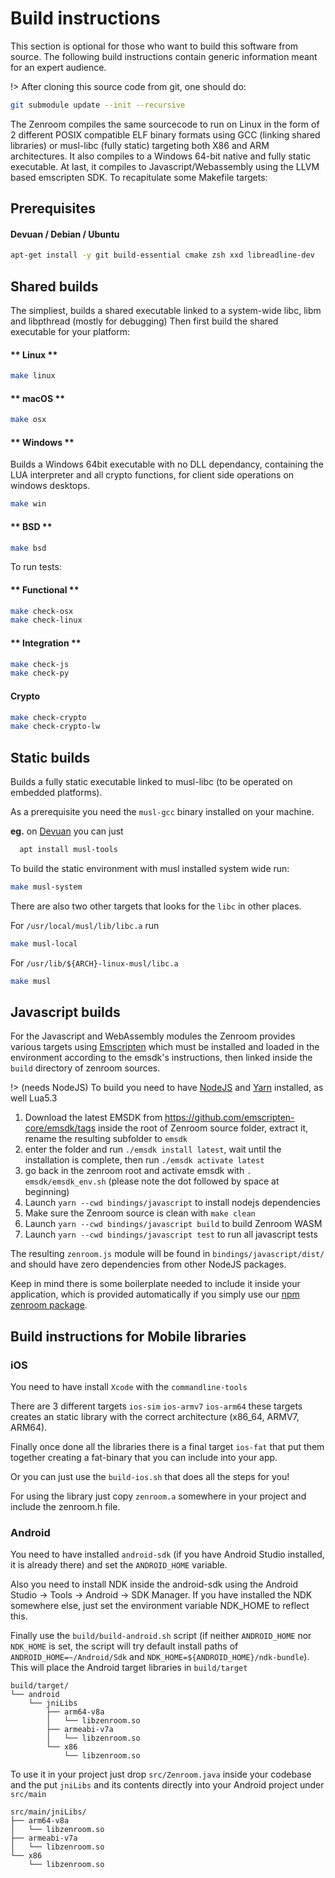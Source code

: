 # Build instructions

This section is optional for those who want to build this software from source. The following build instructions contain generic information meant for an expert audience.

!> After cloning this source code from git, one should do:
```bash
git submodule update --init --recursive
```

The Zenroom compiles the same sourcecode to run on Linux in the form of 2 different POSIX compatible ELF binary formats using GCC (linking shared libraries) or musl-libc (fully static) targeting both X86 and ARM architectures.
It also compiles to a Windows 64-bit native and fully static executable. At last, it compiles to Javascript/Webassembly using the LLVM based emscripten SDK. To recapitulate some Makefile targets:

## Prerequisites

<!-- tabs:start -->
#### **Devuan / Debian / Ubuntu**
```bash
apt-get install -y git build-essential cmake zsh xxd libreadline-dev
```
<!-- tabs:end -->

## Shared builds
The simpliest, builds a shared executable linked to a system-wide libc, libm and libpthread (mostly for debugging)
Then first build the shared executable for your platform:

<!-- tabs:start -->

#### ** Linux **

```bash
make linux
```

#### ** macOS **

```bash
make osx
```

#### ** Windows **

Builds a Windows 64bit executable with no DLL dependancy, containing
the LUA interpreter and all crypto functions, for client side
operations on windows desktops.

```bash
make win
```

#### ** BSD **
```bash
make bsd
```

<!-- tabs:end -->


To run tests:

<!-- tabs:start -->

#### ** Functional **

```bash
make check-osx
make check-linux
```

#### ** Integration **

```bash
make check-js
make check-py
```

#### **Crypto**
```bash
make check-crypto
make check-crypto-lw
```

<!-- tabs:end -->

## Static builds
Builds a fully static executable linked to musl-libc (to be operated on embedded platforms).

As a prerequisite you need the `musl-gcc` binary installed on your machine.

**eg.** on [Devuan](https://devuan.org) you can just
```bash
  apt install musl-tools
```

To build the static environment with musl installed system wide run:

```bash
make musl-system
```

There are also two other targets that looks for the `libc` in other places.

For `/usr/local/musl/lib/libc.a` run
```bash
make musl-local
```

For `/usr/lib/${ARCH}-linux-musl/libc.a`
```bash
make musl
```

## Javascript builds

For the Javascript and WebAssembly modules the Zenroom provides various targets using [Emscripten](https://emscripten.org/) which must be installed and loaded in the environment according to the emsdk's instructions, then linked inside the `build` directory of zenroom sources.

!> (needs NodeJS) To build you need to have [NodeJS](https://nodejs.org) and [Yarn](https://yarnpkg.com/) installed, as well Lua5.3

1. Download the latest EMSDK from https://github.com/emscripten-core/emsdk/tags inside the root of Zenroom source folder, extract it, rename the resulting subfolder to `emsdk`
2. enter the folder and run `./emsdk install latest`, wait until the installation is complete, then run `./emsdk activate latest`
3. go back in the zenroom root and activate emsdk with `. emsdk/emsdk_env.sh` (please note the dot followed by space at beginning)
4. Launch `yarn --cwd bindings/javascript` to install nodejs dependencies
5. Make sure the Zenroom source is clean with `make clean`
5. Launch `yarn --cwd bindings/javascript build` to build Zenroom WASM
6. Launch `yarn --cwd bindings/javascript test` to run all javascript tests

The resulting `zenroom.js` module will be found in `bindings/javascript/dist/` and should have zero dependencies from other NodeJS packages.

Keep in mind there is some boilerplate needed to include it inside your application, which is provided automatically if you simply use our [npm zenroom package](https://www.npmjs.com/package/zenroom).

## Build instructions for Mobile libraries

### iOS

You need to have install `Xcode` with the `commandline-tools`

There are 3 different targets `ios-sim` `ios-armv7` `ios-arm64` these targets creates an static library with the correct architecture (x86_64, ARMV7, ARM64).

Finally once done all the libraries there is a final target `ios-fat` that put them together creating a fat-binary that you can include into your app. 

Or you can just use the `build-ios.sh` that does all the steps for you!

For using the library just copy `zenroom.a` somewhere in your project and include the zenroom.h file.

### Android

You need to have installed `android-sdk` (if you have Android Studio installed, it is already there) and set the `ANDROID_HOME` variable.

Also you need to install NDK inside the android-sdk using the Android Studio -> Tools -> Android -> SDK Manager. If you have installed the NDK somewhere else, just set the environment variable NDK_HOME to reflect this.

Finally use the `build/build-android.sh` script (if neither `ANDROID_HOME` nor `NDK_HOME` is set, the script will try default install paths of `ANDROID_HOME=~/Android/Sdk` and `NDK_HOME=${ANDROID_HOME}/ndk-bundle`). This will place the Android target libraries in `build/target`

```
build/target/
└── android
    └── jniLibs
        ├── arm64-v8a
        │   └── libzenroom.so
        ├── armeabi-v7a
        │   └── libzenroom.so
        └── x86
            └── libzenroom.so
```

To use it in your project just drop `src/Zenroom.java` inside your codebase and the put `jniLibs` and its contents directly into your Android project under `src/main`

```
src/main/jniLibs/
├── arm64-v8a
│   └── libzenroom.so
├── armeabi-v7a
│   └── libzenroom.so
└── x86
    └── libzenroom.so
```


